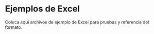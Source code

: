# Ejemplos de Excel

Coloca aquí archivos de ejemplo de Excel para pruebas y referencia del formato.
